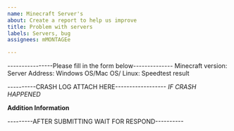 ```yaml
---
name: Minecraft Server's
about: Create a report to help us improve
title: Problem with servers
labels: Servers, bug
assignees: mMONTAGEe

---
```


----------------Please fill in the form below--------------
Minecraft version: 
Server Address:
Windows OS/Mac OS/ Linux:
Speedtest result



----------CRASH LOG ATTACH HERE------------------
            *IF CRASH HAPPENED*







**Addition Information**







---------AFTER SUBMITTING WAIT FOR RESPOND----------
